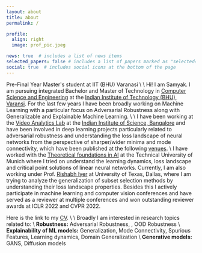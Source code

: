 ```yaml
---
layout: about
title: about
permalink: /

profile:
  align: right
  image: prof_pic.jpeg

news: true  # includes a list of news items
selected_papers: false # includes a list of papers marked as "selected={false}"
social: true  # includes social icons at the bottom of the page
---
```

Pre-Final Year Master's student at IIT (BHU) Varanasi
\\
\\
Hi! I am Samyak.  I am pursuing integrated Bachelor and Master of Technology in [Computer Science and Engineering](https://www.iitbhu.ac.in/dept/cse) at the [Indian Institute of Technology (BHU), Varansi](https://www.iitbhu.ac.in/). For the last few years I have been broadly working on Machine Learning with a particular focus on Adversarial Robustness along with Generalizable and Explainable Machine Learning.
\\
\\
I have been working at the [Video Analytics Lab](https://val.cds.iisc.ac.in/) at the [Indian Institute of Science, Bangalore](https://iisc.ac.in/) and have been involved in deep learning projects particularly related to adversarial robustness and understanding the loss landscape of neural networks from the perspective of sharper/wider minima and mode connectivity, which have been published at the following [venues](./publications).
\\
I have worked with the [Theoretical foundations in AI](https://www.in.tum.de/tfai) at the Technical University of Munich where I tried on understand the learning dynamics, loss landscape and critical point solutions of linear neural networks. Currently, I am also working under Prof. [Rishabh Iyer](https://www.rishiyer.com/) at University of Texas, Dallas, where I am trying to analyze the generalization of subset selection methods by understanding their loss landscape properties. Besides this I actively participate in machine learning  and computer vision conferences and have served as a reviewer at multiple conferences and won outstanding reviewer awards at ICLR 2022 and CVPR 2022.

Here is the link to my [CV](https://drive.google.com/file/d/1LjafRhfC1lFDyyjZVlTrXYvnc3Vm13Ej/view?usp=sharing).
\\
\\
Broadly I am interested in research topics related to:
\\
**Robustness:** Adversarial Robustness, , OOD Robustness
\\
**Explainability of ML models:** Generalization, Mode Connectivity, Spurious Features, Learning dynamics, Domain Generalization
\\
**Generative models:** GANS, Diffusion models
